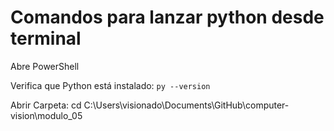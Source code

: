 # Comandos para lanzar python desde terminal

Abre PowerShell

Verifica que Python está instalado:
```py --version```

Abrir Carpeta:
 cd C:\Users\visionado\Documents\GitHub\computer-vision\modulo_05

